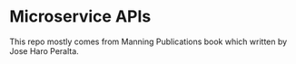 # Microservice APIs


This repo mostly comes from Manning Publications book which written by Jose Haro Peralta.

